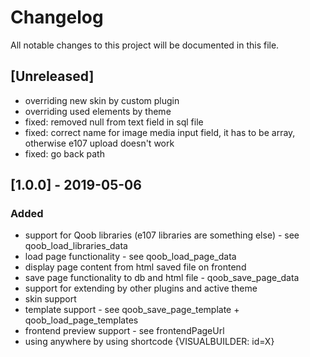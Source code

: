 # Changelog
All notable changes to this project will be documented in this file.

## [Unreleased]
- overriding new skin by custom plugin
- overriding used elements by theme
- fixed: removed null from text field in sql file
- fixed: correct name for image media input field, it has to be array, otherwise e107 upload doesn't work
- fixed: go back path

## [1.0.0] - 2019-05-06

### Added
- support for Qoob libraries (e107 libraries are something else) - see qoob_load_libraries_data
- load page functionality - see qoob_load_page_data
- display page content from html saved file on frontend
- save page functionality to db and html file - qoob_save_page_data
- support for extending by other plugins and active theme
- skin support
- template support - see qoob_save_page_template + qoob_load_page_templates
- frontend preview support - see frontendPageUrl
- using anywhere by using shortcode {VISUALBUILDER: id=X}


